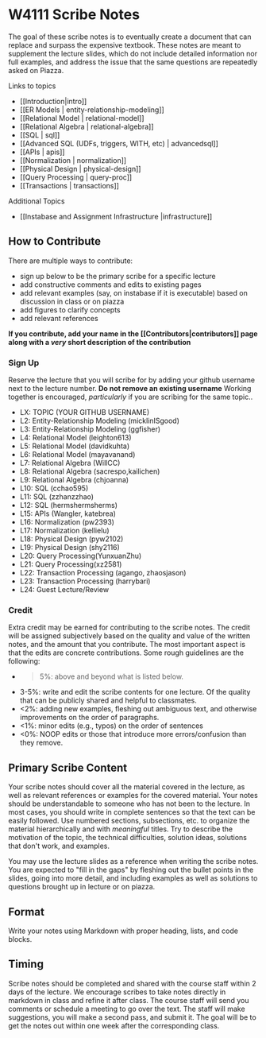 # W4111 Scribe Notes

The goal of these scribe notes is to eventually create a document that can replace and surpass the expensive textbook.  These notes are meant to supplement the lecture slides, which do not include detailed information nor full examples, and address the issue that the same questions are repeatedly asked on Piazza.

Links to topics

* [[Introduction|intro]]
* [[ER Models | entity-relationship-modeling]]
* [[Relational Model | relational-model]]
* [[Relational Algebra | relational-algebra]]
* [[SQL | sql]]
* [[Advanced SQL (UDFs, triggers, WITH, etc) | advancedsql]]
* [[APIs | apis]]
* [[Normalization | normalization]]
* [[Physical Design | physical-design]]
* [[Query Processing | query-proc]]
* [[Transactions | transactions]]

Additional Topics

* [[Instabase and Assignment Infrastructure |infrastructure]]

## How to Contribute

There are multiple ways to contribute: 

* sign up below to be the primary scribe for a specific lecture 
* add constructive comments and edits to existing pages
* add relevant examples (say, on instabase if it is executable) based on discussion in class or on piazza
* add figures to clarify concepts
* add relevant references

**If you contribute, add your name in the [[Contributors|contributors]] page along with a _very_ short description of the contribution**

### Sign Up

Reserve the lecture that you will scribe for by adding your github username next to the lecture number.  **Do not remove an existing username**  Working together is encouraged, *particularly* if you are scribing for the same topic..

* LX: TOPIC (YOUR GITHUB USERNAME)
* L2: Entity-Relationship Modeling (micklinISgood)
* L3: Entity-Relationship Modeling (ggfisher)
* L4: Relational Model (leighton613)
* L5: Relational Model (davidkuhta)
* L6: Relational Model (mayavanand)
* L7: Relational Algebra (WillCC)
* L8: Relational Algebra (sacrespo,kailichen)
* L9: Relational Algebra (chjoanna)
* L10: SQL (cchao595)
* L11: SQL (zzhanzzhao)
* L12: SQL (hermshermsherms)
* L15: APIs (Wangler, katebrea)
* L16: Normalization (pw2393)
* L17: Normalization (kellielu)
* L18: Physical Design (pyw2102)
* L19: Physical Design (shy2116)
* L20: Query Processing(YunxuanZhu)
* L21: Query Processing(xz2581)
* L22: Transaction Processing (agango, zhaosjason)
* L23: Transaction Processing (harrybari)
* L24: Guest Lecture/Review 


### Credit

Extra credit may be earned for contributing to the scribe notes.  The credit will be assigned subjectively based on the quality and value of the written notes, and the amount that you contribute.  The most important aspect is that the edits are concrete contributions.  Some rough guidelines are the following:

* >5%: above and beyond what is listed below.
* 3-5%: write and edit the scribe contents for one lecture.  Of the quality that can be publicly shared and helpful to classmates.
* <2%: adding new examples, fleshing out ambiguous text, and otherwise improvements on the order of paragraphs.
* <1%: minor edits (e.g., typos) on the order of sentences
* <0%: NOOP edits or those that introduce more errors/confusion than they remove.



## Primary Scribe Content

Your scribe notes should cover all the material covered in the lecture, as well as relevant references or examples for the covered material.  Your notes should be understandable to someone who has not been to the lecture.  In most cases, you should write in complete sentences so that the text can be easily followed.  Use numbered sections, subsections, etc. to organize the material hierarchically and with _meaningful_ titles.  Try to describe the motivation of the topic, the technical difficulties, solution ideas, solutions that don't work, and examples.

You may use the lecture slides as a reference when writing the scribe notes.  You are expected to "fill in the gaps" by fleshing out the bullet points in the slides, going into more detail, and including examples as well as solutions to questions brought up in lecture or on piazza.

## Format

Write your notes using Markdown with proper heading, lists, and code blocks.

## Timing

Scribe notes should be completed and shared with the course staff within 2 days of the lecture.  We encourage scribes to take notes directly in markdown in class and refine it after class.  The course staff will send you comments or schedule a meeting to go over the text.  The staff will make suggestions, you will make a second pass, and submit it.   The goal will be to get the notes out within one week after the corresponding class.